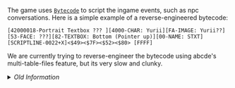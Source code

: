 The game uses [`Bytecode`](https://en.wikipedia.org/wiki/Bytecode) to script the ingame events, such as npc conversations. Here is a simple example of a reverse-engineered bytecode:

```
[42000018-Portrait Textbox ??? ][4000-CHAR: Yurii][FA-IMAGE: Yurii??][53-FACE: ???][82-TEXTBOX: Bottom (Pointer up)][00-NAME: STXT][SCRIPTLINE-0022+X]<$49><$7F><$52><$80> [FFFF]
```

We are currently trying to reverse-engineer the bytecode using abcde's multi-table-files feature, but its very slow and clunky.

<details> <summary><i>Old Information</i></summary>

Currently known possible combinations, a complete list can be found in the table file.

### Portrait Textbox ###
42 00 + 0018 + [NPC ID 2 bytes] + [PORTRAIT/IMAGE ID 1 byte] + [FACE EXPRESSION ID 1 byte] + [TEXT BOX + POINTER ID 1 byte] + [NAME SCEN LINE ID 1 byte] + [LINE INDEX 2 Byte (+X)]
Example: 4200 0018 0100 65 F0 82 00 1600

### World Textbox ###
42 00 + 0008 + [NPC ID] + [UNK] + [LINE index (+X)]:
Example: 4200 0008 1501 8000 2200


### Multiple choice? ###
43 00 + [UNK] + [UNK] + [UNK] + [LINE index (+X)]:
Example: 4300 0120 7F80 90FF 2C00


### System Text ###
44 00 + 4200 + 0020 + [UNK] + [UNK] + [LINE index (+X)]:
Example: 4400 4200 0020 7F80 98FF 2A00
		 4400 4200 0020 7F80 98FF 2B00



So, the commands for audio are two 0xD0 and 0xD1
0xD0 selects a "character" and 0xD1 selects a line
These directly correlate with the control codes 0xFFCEXXXX and 0xFFCFXXXX

0x42 + [ 3 bytes of UNK] + [ 2 bytes for NPC ID] + [ 2 bytes of UNK ] + [ 2 bytes of LINE index ]
0x43


- The upper part just before the text is an scripting language of sorts, 0x42 is the command for spawning normal textboxes and 0x43 is for choice text boxes, the bytes after them are parameters from the aggregate the internal representation is derived
- when 0x42 has byte 3 as 0x18 the 8th and 9th bytes become the name's index in the SCEN file, and the 10th byte becomes the line index for the text
- Second byte is the amount of other textboxes that should be on screen, like when you get asked wheter you want to buy or sell
- But just those two seem to spawn a textbox
- the 4th and 5th bytes are the NPC's name ID (so the little arrow knows where to go)
- There are much more than just 0x42 and 0x43 bytes of course (in fact, every number from 0x00 to 0xEE is an opcode)
- Yay! 8th byte from a 0x4200080C pattern is the line number
- There's an index that says which lines belong to which name
- Third byte is window type? All NPC's use 0x08
- The third byte seems to be mode as I guessed before, and the opcode is 16bytes


The currently executing opcode address is always in a0 from 0x23D4F4
You can go to any place, make a savestate
Talk to somebody, go to the address in a0 that just got breakpoint'd
Load the savestate and do your changes before talking to the npc again

</details>
